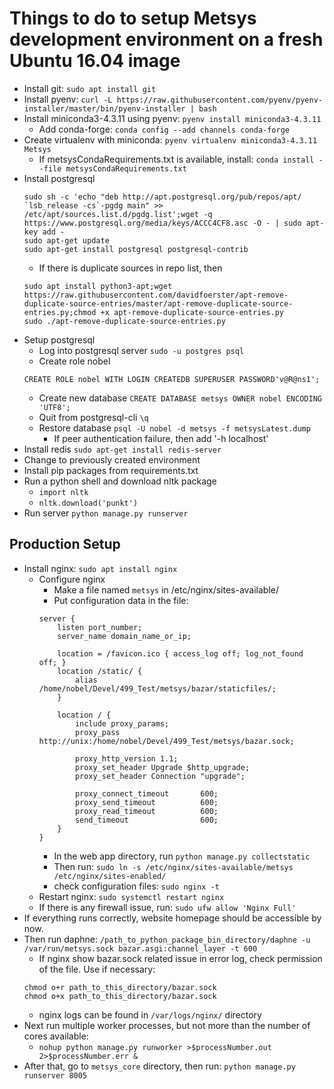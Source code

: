 # Things to do to setup Metsys development environment on a fresh Ubuntu 16.04 image

+ Install git: `sudo apt install git`
+ Install pyenv:
```curl -L https://raw.githubusercontent.com/pyenv/pyenv-installer/master/bin/pyenv-installer | bash```
+ Install miniconda3-4.3.11 using pyenv: `pyenv install miniconda3-4.3.11`
    - Add conda-forge: `conda config --add channels conda-forge`
+ Create virtualenv with miniconda: `pyenv virtualenv miniconda3-4.3.11 Metsys`
    - If metsysCondaRequirements.txt is available, install: `conda install --file metsysCondaRequirements.txt`
+ Install postgresql
    ```
    sudo sh -c 'echo "deb http://apt.postgresql.org/pub/repos/apt/ `lsb_release -cs`-pgdg main" >> /etc/apt/sources.list.d/pgdg.list';wget -q https://www.postgresql.org/media/keys/ACCC4CF8.asc -O - | sudo apt-key add -
    sudo apt-get update
    sudo apt-get install postgresql postgresql-contrib
    ```
    - If there is duplicate sources in repo list, then
    ```
    sudo apt install python3-apt;wget https://raw.githubusercontent.com/davidfoerster/apt-remove-duplicate-source-entries/master/apt-remove-duplicate-source-entries.py;chmod +x apt-remove-duplicate-source-entries.py
    sudo ./apt-remove-duplicate-source-entries.py
    ```
+ Setup postgresql
    - Log into postgresql server `sudo -u postgres psql`
    - Create role nobel
    ```
    CREATE ROLE nobel WITH LOGIN CREATEDB SUPERUSER PASSWORD'v@R@ns1';
    ```
    - Create new database `CREATE DATABASE metsys OWNER nobel ENCODING 'UTF8';`
    - Quit from postgresql-cli `\q`
    - Restore database `psql -U nobel -d metsys -f metsysLatest.dump`
        * If peer authentication failure, then add '-h localhost'
+ Install redis `sudo apt-get install redis-server`
+ Change to previously created environment
+ Install pip packages from requirements.txt
+ Run a python shell and download nltk package
    - `import nltk`
    - `nltk.download('punkt')`
+ Run server `python manage.py runserver`

## Production Setup
+ Install nginx: `sudo apt install nginx`
    - Configure nginx
        * Make a file named `metsys` in /etc/nginx/sites-available/
        * Put configuration data in the file:
        ```
        server {
            listen port_number;
            server_name domain_name_or_ip;

            location = /favicon.ico { access_log off; log_not_found off; }
            location /static/ {
                alias /home/nobel/Devel/499_Test/metsys/bazar/staticfiles/;
            }

            location / {
                include proxy_params;
                proxy_pass http://unix:/home/nobel/Devel/499_Test/metsys/bazar.sock;

	            proxy_http_version 1.1;
                proxy_set_header Upgrade $http_upgrade;
                proxy_set_header Connection "upgrade";

                proxy_connect_timeout       600;
                proxy_send_timeout          600;
                proxy_read_timeout          600;
                send_timeout                600;
            }
        }
        ```
        * In the web app directory, run `python manage.py collectstatic`
        * Then run: `sudo ln -s /etc/nginx/sites-available/metsys /etc/nginx/sites-enabled/`
        * check configuration files: `sudo nginx -t`
    - Restart nginx: `sudo systemctl restart nginx`
    - If there is any firewall issue, run: `sudo ufw allow 'Nginx Full'`
+ If everything runs correctly, website homepage should be accessible by now.
+ Then run daphne: `/path_to_python_package_bin_directory/daphne -u /var/run/metsys.sock bazar.asgi:channel_layer -t 600`
    - If nginx show bazar.sock related issue in error log, check permission of the file. Use if necessary:
    ```
    chmod o+r path_to_this_directory/bazar.sock
    chmod o+x path_to_this_directory/bazar.sock
    ```
    - nginx logs can be found in `/var/logs/nginx/` directory
+ Next run multiple worker processes, but not more than the number of cores available:
    - `nohup python manage.py runworker >$processNumber.out 2>$processNumber.err &`
+ After that, go to `metsys_core` directory, then run: `python manage.py runserver 8005`
